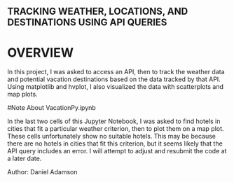 ## TRACKING WEATHER, LOCATIONS, AND DESTINATIONS USING API QUERIES


# OVERVIEW

In this project, I was asked to access an API, then to track the weather data and potential vacation destinations based on the data tracked by that API.
Using matplotlib and hvplot, I also visualized the data with scatterplots and map plots.


#Note About VacationPy.ipynb

In the last two cells of this Jupyter Notebook, I was asked to find hotels in cities that fit a particular weather criterion, then to plot them on a map plot.
These cells unfortunately show no suitable hotels. This may be because there are no hotels in cities that fit this criterion, but it seems likely that the
API query includes an error. I will attempt to adjust and resubmit the code at a later date.



Author: 
Daniel Adamson
